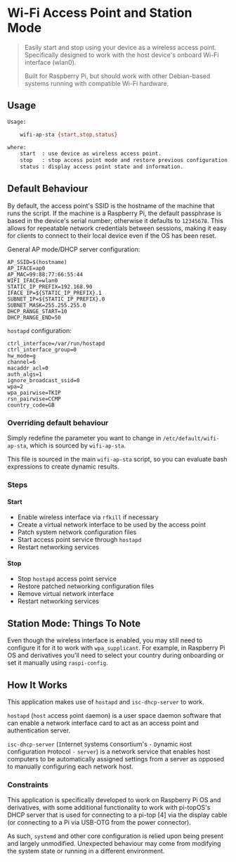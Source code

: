 # Wi-Fi Access Point and Station Mode

> Easily start and stop using your device as a wireless access point. Specifically designed to work with the host device's onboard Wi-Fi interface (wlan0).
>
> Built for Raspberry Pi, but should work with other Debian-based systems running with compatible Wi-Fi hardware.

## Usage

``` bash
Usage:

    wifi-ap-sta {start,stop,status}

where:
    start  : use device as wireless access point.
    stop   : stop access point mode and restore previous configuration.
    status : display access point state and information.
```

## Default Behaviour

By default, the access point's SSID is the hostname of the machine that runs the script. If the machine is a Raspberry Pi, the default passphrase is based in the device's serial number; otherwise it defaults to `12345678`. This allows for repeatable network credentials between sessions, making it easy for clients to connect to their local device even if the OS has been reset.

General AP mode/DHCP server configuration:
```
AP_SSID=$(hostname)
AP_IFACE=ap0
AP_MAC=99:88:77:66:55:44
WIFI_IFACE=wlan0
STATIC_IP_PREFIX=192.168.90
IFACE_IP=${STATIC_IP_PREFIX}.1
SUBNET_IP=${STATIC_IP_PREFIX}.0
SUBNET_MASK=255.255.255.0
DHCP_RANGE_START=10
DHCP_RANGE_END=50
```

`hostapd` configuration:
```
ctrl_interface=/var/run/hostapd
ctrl_interface_group=0
hw_mode=g
channel=6
macaddr_acl=0
auth_algs=1
ignore_broadcast_ssid=0
wpa=2
wpa_pairwise=TKIP
rsn_pairwise=CCMP
country_code=GB
```

### Overriding default behaviour

Simply redefine the parameter you want to change in `/etc/default/wifi-ap-sta`, which is sourced by `wifi-ap-sta`.

This file is sourced in the main `wifi-ap-sta` script, so you can evaluate bash expressions to create dynamic results.

### Steps

#### Start

* Enable wireless interface via `rfkill` if necessary
* Create a virtual network interface to be used by the access point
* Patch system network configuration files
* Start access point service through `hostapd`
* Restart networking services

#### Stop

* Stop `hostapd` access point service
* Restore patched networking configuration files
* Remove virtual network interface
* Restart networking services

## Station Mode: Things To Note

Even though the wireless interface is enabled, you may still need to configure it for it to work with `wpa_supplicant`. For example, in Raspberry Pi OS and derivatives you'll need to select your country during onboarding or set it manually using `raspi-config`.

## How It Works

This application makes use of ``hostapd`` and ``isc-dhcp-server`` to work.

``hostapd`` (`host` `a`ccess `p`oint `d`aemon) is a user space daemon software that can enable a network interface card to act as an access point and authentication server.

``isc-dhcp-server`` (`I`nternet `S`ystems `C`onsortium's `-` `D`ynamic `H`ost `C`onfiguration `P`rotocol `-` `server`) is a network service that enables host computers to be automatically assigned settings from a server as opposed to manually configuring each network host.

### Constraints

This application is specifically developed to work on Raspberry Pi OS and derivatives, with some additional functionality to work with pi-topOS's DHCP server that is used for connecting to a pi-top [4] via the display cable (or connecting to a Pi via USB-OTG from the power connector).

As such, `systemd` and other core configuration is relied upon being present and largely unmodified. Unexpected behaviour may come from modifying the system state or running in a different environment.
